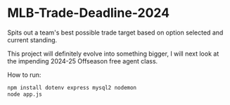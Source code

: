 # MLB-Trade-Deadline-2024
Spits out a team's best possible trade target based on option selected and current standing.

This project will definitely evolve into something bigger, I will next look at the impending 2024-25 Offseason free agent class.

How to run:
```bash
npm install dotenv express mysql2 nodemon
node app.js
